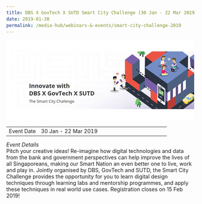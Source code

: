 ```yaml
---
title: DBS X GovTech X SUTD Smart City Challenge (30 Jan - 22 Mar 2019)
date: 2019-01-30
permalink: /media-hub/webinars-&-events/smart-city-challenge-2019
---
```

![DBS X GovTech X SUTD Smart City Challenge 2019](/images/media-hub/events/till-2020/smart-city-challenge-2019.jpeg)

<table style="width:100%">
  <tr>
    <td style="width:20%">Event Date</td>	
    <td style="width:80%">30 Jan - 22 Mar 2019</td>	
  </tr>
</table>

*Event Details*<br>
Pitch your creative ideas! Re-imagine how digital technologies and data from the bank and government perspectives can help improve the lives of all Singaporeans, making our Smart Nation an even better one to live, work and play in. Jointly organised by DBS, GovTech and SUTD, the Smart City Challenge provides the opportunity for you to learn digital design techniques through learning labs and mentorship programmes, and apply these techniques in real world use cases. Registration closes on 15 Feb 2019!
